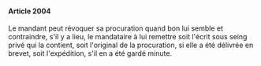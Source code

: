 #### Article 2004

Le mandant peut révoquer sa procuration quand bon lui semble et contraindre, s'il y a lieu, le mandataire à lui remettre soit l'écrit sous seing privé qui la contient, soit l'original de la procuration, si elle a été délivrée en brevet, soit l'expédition, s'il en a été gardé minute.

